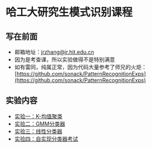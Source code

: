 # 哈工大研究生模式识别课程
## 写在前面
- 邮箱地址：<jrzhang@ir.hit.edu.cn>
- 因为是考查课，所以实验做得不是特别满意
- 如有雷同，纯属正常，因为代码大量参考了师兄的火炬：[https://github.com/sonack/PatternRecognitionExps](https://github.com/sonack/PatternRecognitionExps)
## 实验内容
- [实验一：K-均值聚类](./lab1)
- [实验二：GMM分类器](./lab2)
- [实验三：线性分类器](./lab3)
- [实验四：自实现分类器考试](./lab4)